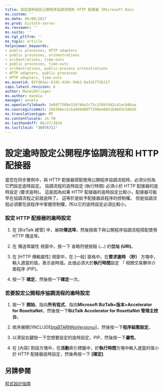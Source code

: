 ```yaml
---
title: 設定逾時設定公開程序協調流程和 HTTP 配接器 |Microsoft Docs
ms.custom: ''
ms.date: 06/08/2017
ms.prod: biztalk-server
ms.reviewer: ''
ms.suite: ''
ms.tgt_pltfrm: ''
ms.topic: article
helpviewer_keywords:
- public processes, HTTP adapters
- public processes, orchestrations
- orchestrations, time-outs
- public processes, time-outs
- orchestrations, public-process orchestrations
- HTTP adapters, public processes
- HTTP adapters, time-outs
ms.assetid: 82fd64ac-6191-410c-94b3-8a3d1ff2611f
caps.latest.revision: 6
author: MandiOhlinger
ms.author: mandia
manager: anneta
ms.openlocfilehash: 3e0977589e310746e2c75c1f89fdd2c41ecb86aa
ms.sourcegitcommit: 266308ec5c6a9d8d80ff298ee6051b4843c5d626
ms.translationtype: MT
ms.contentlocale: zh-TW
ms.lasthandoff: 06/27/2018
ms.locfileid: "36976711"
---
```

# <a name="setting-time-outs-for-a-public-process-orchestration-and-an-http-adapter"></a>設定逾時設定公開程序協調流程和 HTTP 配接器
當您在同步實例中，與 HTTP 配接器搭配使用公開程序協調流程時，必須分別為它們設定逾時設定。 協調流程的逾時設定 (執行時間) 必須小於 HTTP 配接器的逾時設定 (要求逾時)。 這是因為如果 HTTP 配接器的逾時設定比較小，配接器可能早在協調流程之前就逾時了。 這等於是給予配接器該程序的控制權。 但是協調流程必須要在該程序中掌握控制權，所以它的逾時設定必須比較小。  
  
### <a name="to-set-the-time-out-setting-for-the-http-adapter"></a>設定 HTTP 配接器的逾時設定  
  
1.  在 [BizTalk 總管] 中，展開**傳送埠**，然後按兩下與公開程序協調流程搭配使用 HTTP 傳送埠。  
  
2.  在 傳送埠屬性 視窗中，按一下 省略符號按鈕 (**...**) 的**位址 (URI)**。  
  
3.  在 [HTTP 傳輸屬性] 視窗中，在 [一般] 窗格中，在**要求逾時 （秒）** 方塊中，輸入適當的值，表示逾時值。此值必須大於**執行時間**設定 「 相關交易夥伴介面程序 (PIP)。  
  
4.  按一下  **確定**，然後按一下**確定**一次。  
  
### <a name="to-set-the-time-out-setting-for-the-public-process-orchestration"></a>若要設定公開程序協調流程的逾時設定  
  
1. 按一下 **開始**，指向**所有程式**，指向**Microsoft BizTalk\<版本\>Accelerator for RosettaNet**，然後按一下**BizTalk Accelerator for RosettaNet 管理主控台**。  
  
2. 依序展開[!INCLUDE[btaBTARNNoVersionui](../../includes/btabtarnnoversionui-md.md)]，然後按一下**程序組態設定**。  
  
3. 以滑鼠右鍵按一下您想要設定的逾時設定，PIP，然後按一下**屬性**。  
  
4. 在 [內容] 對話方塊中，在**活動**索引標籤中，於**執行時間**方塊中輸入適當的值小於 HTTP 配接器逾時設定，然後再按一下 **[確定]**.  
  
## <a name="see-also"></a>另請參閱  
 [程式設計指南](../../adapters-and-accelerators/accelerator-rosettanet/programming-guide2.md)